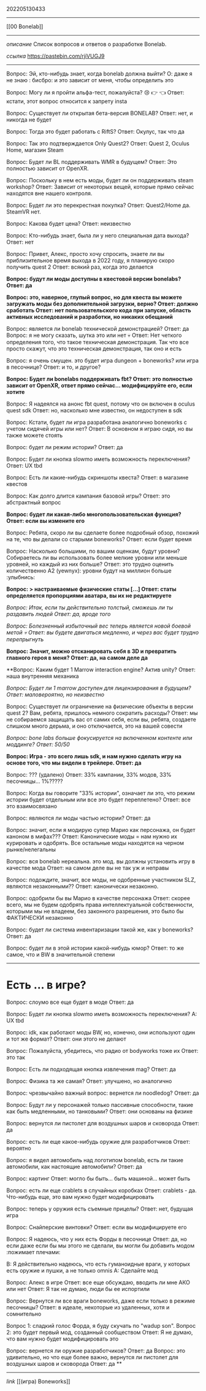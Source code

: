 202205130433
***
[[00 Bonelab]]
***
*описание*
Список вопросов и ответов о разработке Bonelab.

*ссылка*
https://pastebin.com/rjiVUGJ9
***
Вопрос: Эй, кто-нибудь знает, когда bonelab должна выйти?
О: даже я не знаю : бисбро: и это зависит от меня, чтобы определить это

Вопрос: Могу ли я пройти альфа-тест, пожалуйста? 😢 👉 👈
Ответ: кстати, этот вопрос относится к запрету insta

Вопрос: Существует ли открытая бета-версия BONELAB?
Ответ: нет, и никогда не будет

Вопрос: Тогда это будет работать с RiftS?
Ответ: Окулус, так что да

Вопрос: Так это подтверждается Only Quest2?
Ответ: Quest 2, Oculus Home, магазин Steam

Вопрос: Будет ли BL поддерживать WMR в будущем?
Ответ: Это полностью зависит от OpenXR.

Вопрос: Поскольку в нем есть моды, будет ли он поддерживать steam workshop?
Ответ: Зависит от некоторых вещей, которые прямо сейчас находятся вне нашего контроля.

Вопрос: Будет ли это перекрестная покупка?
Ответ: Quest2/Home да. SteamVR нет.

Вопрос: Какова будет цена?
Ответ: неизвестно

Вопрос: Кто-нибудь знает, была ли у него специальная дата выхода?
Ответ: нет

Вопрос: Привет, Алекс, просто хочу спросить, знаете ли вы приблизительное время выхода в 2022 году, я планирую скоро получить quest 2
Ответ: всякий раз, когда это делается

**Вопрос: будут ли моды доступны в квестовой версии bonelabs?
Ответ: да**

**Вопрос: это, наверное, глупый вопрос, но для квеста вы можете загружать моды без дополнительной загрузки, верно?
Ответ: должно сработать
Ответ: нет пользовательского кода при запуске, область активных исследований и разработки, но никаких обещаний**

Вопрос: является ли bonelab технической демонстрацией?
Ответ: да
Вопрос: я не могу сказать, шутка это или нет 💀
Ответ: Нет четкого определения того, что такое техническая демонстрация. Так что все просто скажут, что это техническая демонстрация, так оно и есть

Вопрос: я очень смущен. это будет игра dungeon + boneworks? или игра в песочнице?
Ответ: и то, и другое?

**Вопрос: Будет ли bonelabs поддерживать fbt?
Ответ: это полностью зависит от OpenXR, ответ прямо сейчас... модифицируйте его, если хотите**

Вопрос: Я надеялся на анонс fbt quest, потому что он включен в oculus quest sdk
Ответ: но, насколько мне известно, он недоступен в sdk

Вопрос: Кстати, будет ли игра разработана аналогично boneworks с учетом сидячей игры или нет?
Ответ: В основном я играю сидя, но вы также можете стоять

Вопрос: будет ли режим истории?
Ответ: да

Вопрос: Будет ли кнопка slowmo иметь возможность переключения?
Ответ: UX tbd

Вопрос: Есть ли какие-нибудь скриншоты квеста?
Ответ: в магазине квестов

Вопрос: Как долго длится кампания базовой игры?
Ответ: это абстрактный вопрос

**Вопрос: будет ли какая-либо многопользовательская функция?
Ответ: если вы измените его**

Вопрос: Ребята, скоро ли вы сделаете более подробный обзор, похожий на те, что вы делали со старыми boneworks?
Ответ: если будет время

Вопрос: Насколько большими, по вашим оценкам, будут уровни? Собираетесь ли вы использовать более мелкие уровни или меньше уровней, но каждый из них больше?
Ответ: это трудно оценить количественно
A2 (yewnyx): уровни будут на миллион больше :улыбнись:

**Вопрос: > настраиваемые физические статы [...]
Ответ: статы определяется пропорциями аватара, вы их не редактируете**

*Вопрос: Итак, если ты действительно толстый, сможешь ли ты раздавить людей
Ответ: да, вроде того*

*Вопрос: Болезненный избыточный вес теперь является новой боевой метой 💀
Ответ: вы будете двигаться медленно, и через вас будет трудно перепрыгнуть*

**Вопрос: Значит, можно отсканировать себя в 3D и превратить главного героя в меня?
Ответ: да, на самом деле да**

**Вопрос: Каким будет 1 Marrow interaction engine? Актив unity?
Ответ: наша внутренняя механика

*Вопрос: Будет ли 1 marrow доступен для лицензирования в будущем?
Ответ: маловероятно, но неизвестно*

Вопрос: Существует ли ограничение на физические объекты в версии quest 2? Вам, ребята, пришлось немного сократить расходы?
Ответ: мы не собираемся защищать вас от самих себя, если вы, ребята, создаете слишком много дерьма, и оно отключается, это на вашей совести

*Вопрос: bone labs больше фокусируется на включенном контенте или моддинге?
Ответ: 50/50*

**Вопрос: Игра - это всего лишь sdk, и нам нужно сделать игру на основе того, что мы видели в трейлере.
Ответ: да**

Вопрос: ??? (удалено)
Ответ: 33% кампании, 33% модов, 33% песочницы... 1%?????

Вопрос: Когда вы говорите "33% истории", означает ли это, что режим истории будет отдельным или все это будет переплетено?
Ответ: все это взаимосвязано

Вопрос: являются ли моды частью истории?
Ответ: да

Вопрос: значит, если я модирую супер Марио как персонажа, он будет каноном в мифах???
Ответ: Канонические моды = нам нужно их курировать и одобрять. Все остальные моды находятся на черном рынке/нелегальны

Вопрос: вся bonelab нереальна. это мод. вы должны установить игру в качестве мода
Ответ: на самом деле вы не так уж и неправы

Вопрос: подождите, значит, все моды, не одобренные участником SLZ, являются незаконными??
Ответ: канонически незаконно.

Вопрос: одобрили бы вы Марио в качестве персонажа
Ответ: скорее всего, мы не будем одобрять права интеллектуальной собственности, которыми мы не владеем, без законного разрешения, это было бы ФАКТИЧЕСКИ незаконно

Вопрос: будет ли система инвентаризации такой же, как у boneworks?
Ответ: да

Вопрос: будет ли в этой истории какой-нибудь юмор?
Ответ: то же самое, что и BW в значительной степени
***
# Есть ... в игре?

Вопрос: слоумо все еще будет в моде
Ответ: да

Вопрос: Будет ли кнопка slowmo иметь возможность переключения?
A: UX tbd

Вопрос: idk, как работают моды BW, но, конечно, они используют один и тот же формат?
Ответ: они этого не делают

Вопрос: Пожалуйста, убедитесь, что радио от bodyworks тоже их
Ответ: это так

Вопрос: Есть ли подходящая кнопка извлечения mag?
Ответ: да

Вопрос: Физика та же самая?
Ответ: улучшено, но аналогично

Вопрос: чрезвычайно важный вопрос: вернется ли noodledog?
Ответ: да

Вопрос: Будут ли у персонажей только пассивные способности, такие как быть медленными, но танковыми?
Ответ: они основаны на физике

Вопрос: вернутся ли пистолет для воздушных шаров и сковорода
Ответ: да

Вопрос: есть ли еще какое-нибудь оружие для разработчиков
Ответ: вероятно

Вопрос: я видел автомобиль над логотипом bonelab, есть ли такие автомобили, как настоящие автомобили?
Ответ: да

Вопрос: картинг
Ответ: могло бы быть... быть машиной... может быть

Вопрос: есть ли еще crablets в случайных коробках
Ответ: crablets - да. Что-нибудь еще, это вам нужно будет модифицировать

Вопрос: теперь у оружия есть съемные прицелы?
Ответ: нет, будущая игра

Вопрос: Снайперские винтовки?
Ответ: если вы модифицируете его

Вопрос: Я надеюсь, что у них есть Форды в песочнице
Ответ: да, но если даже если бы мы этого не сделали, вы могли бы добавить модом :пожимает плечами:

В: Я действительно надеюсь, что есть гуманоидные враги, у которых есть оружие и пушки, а не только omnis
A: Сделайте мод

Вопрос: Алекс в игре
Ответ: все еще обсуждаю, вводить ли мне АКО или нет
Ответ: Я так не думаю, люди бы ее испортили

Вопрос: Вернутся ли все враги boneworks, даже если только в режиме песочницы?
Ответ: в идеале, некоторые из удаленных, хотя и сомнительно

Вопрос 1: сладкий голос Форда, я буду скучать по "wadup son".
Вопрос 2: это будет первый мод, созданный сообществом
Ответ: Я не думаю, что вам нужно будет модифицировать это

Вопрос: вернется ли оружие разработчиков?
Ответ: да
Вопрос: это удивительно, но что еще более важно, вернутся ли пистолет для воздушных шаров и сковорода
Ответ: да
**
***
*link*
[[(игра) Boneworks]]

